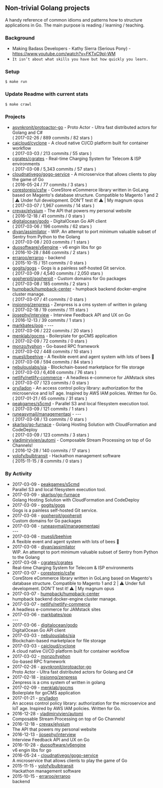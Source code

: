 ## Non-trivial Golang projects

A handy reference of common idioms and patterns how to structure applications in Go.
The main purpose is reading / learning / teaching.

### Background
  - Making Badass Developers - Kathy Sierra (Serious Pony) - https://www.youtube.com/watch?v=FKTxC9pl-WM
  - `It isn’t about what skills you have but how quickly you learn.`

### Setup

    $ make run

### Update Readme with current stats

    $ make crawl

### Projects
<!-- PROJECTS_LIST -->
- [asynkronit/protoactor-go](https://github.com/asynkronit/protoactor-go) - Proto Actor - Ultra fast distributed actors for Golang and C# <br/> ( 2017-02-26 / 889 commits / 82 stars )
- [caicloud/cyclone](https://github.com/caicloud/cyclone) - A cloud native CI/CD platform built for container workflow <br/> ( 2017-03-03 / 213 commits / 55 stars )
- [cgrates/cgrates](https://github.com/cgrates/cgrates) - Real-time Charging System for Telecom & ISP environments <br/> ( 2017-03-08 / 5,343 commits / 57 stars )
- [cloudnativego/gogo-service](https://github.com/cloudnativego/gogo-service) - A microservice that allows clients to play the game of Go <br/> ( 2016-05-24 / 77 commits / 3 stars )
- [corestoreio/csfw](https://github.com/corestoreio/csfw) - CoreStore eCommerce library written in GoLang based on Magento's database structure. Compatible to Magento 1 and 2 | ⚠️ Under full development. DON'T test it! ⚠️ | My magnum opus <br/> ( 2017-03-07 / 1,967 commits / 14 stars )
- [crevax/elysium](https://github.com/crevax/elysium) - The API that powers my personal website <br/> ( 2016-12-18 / 41 commits / 0 stars )
- [digitalocean/godo](https://github.com/digitalocean/godo) - DigitalOcean Go API client <br/> ( 2017-03-06 / 196 commits / 62 stars )
- [diyan/assimilator](https://github.com/diyan/assimilator) - WIP. An attempt to port minimum valuable subset of Sentry from Python to the Golang <br/> ( 2017-03-08 / 203 commits / 1 stars )
- [duosoftware/v6engine](https://github.com/duosoftware/v6engine) - v6 engin libs for go  <br/> ( 2016-10-28 / 846 commits / 2 stars )
- [erraroo/erraroo](https://github.com/erraroo/erraroo) - backend <br/> ( 2015-10-15 / 151 commits / 0 stars )
- [gogits/gogs](https://github.com/gogits/gogs) - Gogs is a painless self-hosted Git service. <br/> ( 2017-03-09 / 4,540 commits / 2,050 stars )
- [gopherpit/gopherpit](https://github.com/gopherpit/gopherpit) - Custom domains for Go packages <br/> ( 2017-03-08 / 185 commits / 2 stars )
- [humpback/humpback-center](https://github.com/humpback/humpback-center) - humpback backend docker-engine cluster manage. <br/> ( 2017-03-07 / 41 commits / 0 stars )
- [insionng/zenpress](https://github.com/insionng/zenpress) - Zenpress is a cms system of written in golang <br/> ( 2017-02-18 / 19 commits / 111 stars )
- [jjosephy/interview](https://github.com/jjosephy/interview) - Interview Feedback API and UX on Go <br/> ( 2016-12-13 / 39 commits / 1 stars )
- [markbates/pop](https://github.com/markbates/pop) -  ---  <br/> ( 2017-03-06 / 222 commits / 20 stars )
- [menklab/gocms](https://github.com/menklab/gocms) - Boilerplate for goCMS application <br/> ( 2017-02-09 / 72 commits / 0 stars )
- [monzo/typhon](https://github.com/monzo/typhon) - Go-based RPC framework <br/> ( 2017-03-02 / 448 commits / 10 stars )
- [muesli/beehive](https://github.com/muesli/beehive) - A flexible event and agent system with lots of bees 🐝 <br/> ( 2017-03-08 / 594 commits / 84 stars )
- [nebulouslabs/sia](https://github.com/nebulouslabs/sia) - Blockchain-based marketplace for file storage <br/> ( 2017-03-03 / 6,408 commits / 76 stars )
- [netlify/netlify-commerce](https://github.com/netlify/netlify-commerce) - A headless e-commerce for JAMstack sites <br/> ( 2017-03-07 / 123 commits / 0 stars )
- [ory/ladon](https://github.com/ory/ladon) - An access control policy library: authorization for the microservice and IoT age. Inspired by AWS IAM policies. Written for Go. <br/> ( 2017-01-21 / 65 commits / 31 stars )
- [peakgames/s5cmd](https://github.com/peakgames/s5cmd) - Parallel S3 and local filesystem execution tool. <br/> ( 2017-03-09 / 121 commits / 1 stars )
- [runeasymail/managementapi](https://github.com/runeasymail/managementapi) -  ---  <br/> ( 2017-03-08 / 13 commits / 0 stars )
- [skarlso/go-furnace](https://github.com/skarlso/go-furnace) - Golang Hosting Solution with CloudFormation and CodeDeploy <br/> ( 2017-03-09 / 123 commits / 3 stars )
- [vladimirvivien/automi](https://github.com/vladimirvivien/automi) - Composable Stream Processing on top of Go Channels! <br/> ( 2016-12-28 / 140 commits / 17 stars )
- [yolofy/bulbtransit](https://github.com/yolofy/bulbtransit) - Hackathon management software <br/> ( 2015-11-15 / 8 commits / 0 stars )
<!-- /PROJECTS_LIST -->

### By Activity
<!-- ACTIVITY_LIST -->
- 2017-03-09 - [peakgames/s5cmd](https://github.com/peakgames/s5cmd)  <br/> Parallel S3 and local filesystem execution tool.
- 2017-03-09 - [skarlso/go-furnace](https://github.com/skarlso/go-furnace)  <br/> Golang Hosting Solution with CloudFormation and CodeDeploy
- 2017-03-09 - [gogits/gogs](https://github.com/gogits/gogs)  <br/> Gogs is a painless self-hosted Git service.
- 2017-03-08 - [gopherpit/gopherpit](https://github.com/gopherpit/gopherpit)  <br/> Custom domains for Go packages
- 2017-03-08 - [runeasymail/managementapi](https://github.com/runeasymail/managementapi)  <br/>  --- 
- 2017-03-08 - [muesli/beehive](https://github.com/muesli/beehive)  <br/> A flexible event and agent system with lots of bees 🐝
- 2017-03-08 - [diyan/assimilator](https://github.com/diyan/assimilator)  <br/> WIP. An attempt to port minimum valuable subset of Sentry from Python to the Golang
- 2017-03-08 - [cgrates/cgrates](https://github.com/cgrates/cgrates)  <br/> Real-time Charging System for Telecom & ISP environments
- 2017-03-07 - [corestoreio/csfw](https://github.com/corestoreio/csfw)  <br/> CoreStore eCommerce library written in GoLang based on Magento's database structure. Compatible to Magento 1 and 2 | ⚠️ Under full development. DON'T test it! ⚠️ | My magnum opus
- 2017-03-07 - [humpback/humpback-center](https://github.com/humpback/humpback-center)  <br/> humpback backend docker-engine cluster manage.
- 2017-03-07 - [netlify/netlify-commerce](https://github.com/netlify/netlify-commerce)  <br/> A headless e-commerce for JAMstack sites
- 2017-03-06 - [markbates/pop](https://github.com/markbates/pop)  <br/>  --- 
- 2017-03-06 - [digitalocean/godo](https://github.com/digitalocean/godo)  <br/> DigitalOcean Go API client
- 2017-03-03 - [nebulouslabs/sia](https://github.com/nebulouslabs/sia)  <br/> Blockchain-based marketplace for file storage
- 2017-03-03 - [caicloud/cyclone](https://github.com/caicloud/cyclone)  <br/> A cloud native CI/CD platform built for container workflow
- 2017-03-02 - [monzo/typhon](https://github.com/monzo/typhon)  <br/> Go-based RPC framework
- 2017-02-26 - [asynkronit/protoactor-go](https://github.com/asynkronit/protoactor-go)  <br/> Proto Actor - Ultra fast distributed actors for Golang and C#
- 2017-02-18 - [insionng/zenpress](https://github.com/insionng/zenpress)  <br/> Zenpress is a cms system of written in golang
- 2017-02-09 - [menklab/gocms](https://github.com/menklab/gocms)  <br/> Boilerplate for goCMS application
- 2017-01-21 - [ory/ladon](https://github.com/ory/ladon)  <br/> An access control policy library: authorization for the microservice and IoT age. Inspired by AWS IAM policies. Written for Go.
- 2016-12-28 - [vladimirvivien/automi](https://github.com/vladimirvivien/automi)  <br/> Composable Stream Processing on top of Go Channels!
- 2016-12-18 - [crevax/elysium](https://github.com/crevax/elysium)  <br/> The API that powers my personal website
- 2016-12-13 - [jjosephy/interview](https://github.com/jjosephy/interview)  <br/> Interview Feedback API and UX on Go
- 2016-10-28 - [duosoftware/v6engine](https://github.com/duosoftware/v6engine)  <br/> v6 engin libs for go 
- 2016-05-24 - [cloudnativego/gogo-service](https://github.com/cloudnativego/gogo-service)  <br/> A microservice that allows clients to play the game of Go
- 2015-11-15 - [yolofy/bulbtransit](https://github.com/yolofy/bulbtransit)  <br/> Hackathon management software
- 2015-10-15 - [erraroo/erraroo](https://github.com/erraroo/erraroo)  <br/> backend
<!-- /ACTIVITY_LIST -->